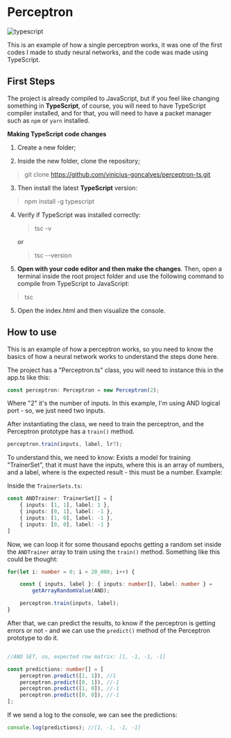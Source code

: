 # Perceptron
![typescript][]

<div id="introduction">
	This is an example of how a single perceptron works, it was one of the first codes I made to study neural networks, and the code was made using TypeScript.
</div>

## First Steps

The project is already compiled to JavaScript, but if you feel like changing something in **TypeScript**, of course, you will need to have TypeScript compiler installed, and for that, you will need to have a packet manager such as ```npm``` or ```yarn``` installed.

**Making TypeScript code changes**

1. Create a new folder;

2. Inside the new folder, clone the repository;
> git clone https://github.com/vinicius-goncalves/perceptron-ts.git

3. Then install the latest **TypeScript** version:
> npm install -g typescript

4. Verify if TypeScript was installed correctly:
	> tsc -v
	
	or
	
	> tsc --version

4. **Open with your code editor and then make the changes**. Then, open a terminal inside the root project folder and use the following command to compile from TypeScript to JavaScript:
> tsc

5. Open the index.html and then visualize the console.

## How to use

This is an example of how a perceptron works, so you need to know the basics of how a neural network works to understand the steps done here.

The project has a "Perceptron.ts" class, you will need to instance this in the app.ts like this:

```typescript
const perceptron: Perceptron = new Perceptron(2);
```

Where "2" it's the number of inputs. In this example, I'm using AND logical port - so, we just need two inputs.

After instantiating the class, we need to train the perceptron, and the Perceptron prototype has a ```train()``` method.

```typescript
perceptron.train(inputs, label, lr?);
```

To understand this, we need to know: Exists a model for training "TrainerSet", that it must have the inputs, where this is an array of numbers, and a label, where is the expected result - this must be a number. Example:

Inside the ```TrainerSets.ts```:
```typescript
const ANDTrainer: TrainerSet[] = [
    { inputs: [1, 1], label: 1 },
    { inputs: [0, 1], label: -1 },
    { inputs: [1, 0], label: -1 },
    { inputs: [0, 0], label: -1 }
]
```

Now, we can loop it for some thousand epochs getting a random set inside the ```ANDTrainer``` array to train using the ```train()``` method. Something like this could be thought:

```typescript
for(let i: number = 0; i < 20_000; i++) {

    const { inputs, label }: { inputs: number[], label: number } =
        getArrayRandomValue(AND);

    perceptron.train(inputs, label);
}
```

After that, we can predict the results, to know if the perceptron is getting errors or not - and we can use the ```predict()``` method of the Perceptron prototype to do it.

```typescript

//AND SET, so, expected row matrix: [1, -1, -1, -1]

const predictions: number[] = [
    perceptron.predict([1, 1]), //1
    perceptron.predict([0, 1]), //-1
    perceptron.predict([1, 0]), //-1
    perceptron.predict([0, 0]), //-1
];
```

If we send a log to the console, we can see the predictions:

```typescript
console.log(predictions); //[1, -1, -1, -1]
```

[comment]: # (links)
[typescript]: <https://img.shields.io/badge/TypeScript-323330?style=for-the-badge&logo=typescript&logoColor=3077C5> "TypeScript"
[comment]: # (links)
